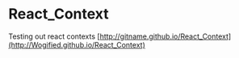 # React_Context

Testing out react contexts
[http://gitname.github.io/React_Context](http://Wogified.github.io/React_Context)
